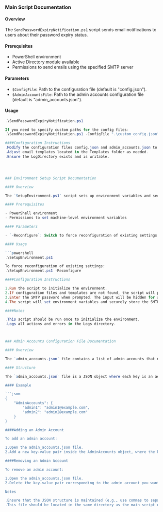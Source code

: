 ### Main Script Documentation

#### Overview

The `SendPasswordExpiryNotification.ps1` script sends email notifications to users about their password expiry status.

#### Prerequisites

- PowerShell environment
- Active Directory module available
- Permissions to send emails using the specified SMTP server

#### Parameters

- `$ConfigFile`: Path to the configuration file (default is "config.json").
- `$AdminAccountsFile`: Path to the admin accounts configuration file (default is "admin_accounts.json").

#### Usage

```powershell
.\SendPasswordExpiryNotification.ps1

If you need to specify custom paths for the config files:
.\SendPasswordExpiryNotification.ps1 -ConfigFile ".\custom_config.json" -AdminAccountsFile ".\custom_admin_accounts.json"

####Configuration Instructions
.Modify the configuration files config.json and admin_accounts.json to set SMTP server, email addresses, and other settings.
.Adjust email templates located in the Templates folder as needed.
.Ensure the LogDirectory exists and is writable.




### Environment Setup Script Documentation

#### Overview

The `SetupEnvironment.ps1` script sets up environment variables and securely stores the SMTP password.

#### Prerequisites

- PowerShell environment
- Permissions to set machine-level environment variables

#### Parameters

- `-Reconfigure`: Switch to force reconfiguration of existing settings.

#### Usage

```powershell
.\SetupEnvironment.ps1

To force reconfiguration of existing settings:
.\SetupEnvironment.ps1 -Reconfigure

####Configuration Instructions

1.Run the script to initialize the environment.
2.If configuration files and templates are not found, the script will prompt for their paths.
3.Enter the SMTP password when prompted. The input will be hidden for security purposes.
4.The script will set environment variables and securely store the SMTP password.

####Notes

.This script should be run once to initialize the environment.
.Logs all actions and errors in the Logs directory.



### Admin Accounts Configuration File Documentation

#### Overview

The `admin_accounts.json` file contains a list of admin accounts that may not have mailboxes and their corresponding email addresses for notification purposes.

#### Structure

The `admin_accounts.json` file is a JSON object where each key is an admin account's SamAccountName, and the value is the email address to be used for notifications.

#### Example

```json
{
    "AdminAccounts": {
        "admin1": "admin1@example.com",
        "admin2": "admin2@example.com"
    }
}

####Adding an Admin Account

To add an admin account:

1.Open the admin_accounts.json file.
2.Add a new key-value pair inside the AdminAccounts object, where the key is the SamAccountName, and the value is the email address.

####Removing an Admin Account

To remove an admin account:

1.Open the admin_accounts.json file.
2.Delete the key-value pair corresponding to the admin account you want to remove.

Notes

.Ensure that the JSON structure is maintained (e.g., use commas to separate key-value pairs).
.This file should be located in the same directory as the main script or the path should be specified in the environment setup.
